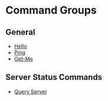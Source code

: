 # Command Groups

## General
- [Hello](/commands/general.html#hello)
- [Ping](/commands/general.html#ping)
- [Get-Me](/commands/general.html#get-me)

## Server Status Commands
- [Query Server](/commands/serverstatus.html#server-query)
